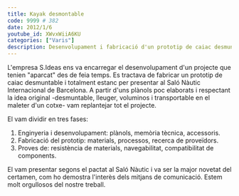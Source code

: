 ```yaml
---
title: Kayak desmontable
code: 9999 # 382
date: 2012/1/6
youtube_id: XWvxWiiA6KU
categories: ["Varis"]
description: Desenvolupament i fabricació d'un prototip de caiac desmuntable i estanc, que va ser la major novetat del Saló Nàutic Internacional de Barcelona.
---
```


L'empresa S.Ideas ens va encarregar el desenvolupament d'un projecte que tenien "aparcat" des de feia temps. Es tractava de fabricar un prototip de caiac desmuntable i totalment estanc per presentar al Saló Nàutic Internacional de Barcelona. A partir d'uns plànols poc elaborats i respectant la idea original -desmuntable, lleuger, voluminos i transportable en el maleter d'un cotxe- vam replantejar tot el projecte.

El vam dividir en tres fases:

1. Enginyeria i desenvolupament: plànols, memòria tècnica, accessoris.
2. Fabricació del prototip: materials, processos, recerca de proveïdors.
3. Proves de: resistència de materials, navegabilitat, compatibilitat de components.

El vam presentar segons el pactat al Saló Nàutic i va ser la major novetat del certamen, com ho demostra l'interès dels mitjans de comunicació. Estem molt orgullosos del nostre treball.
